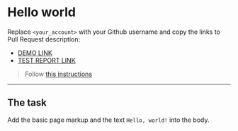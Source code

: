 # Hello world
Replace `<your_account>` with your Github username and copy the links to Pull Request description:
- [DEMO LINK](https://github.com/IvanVaverchak/layout_hello-world.git/layout_hello-world/)
- [TEST REPORT LINK](https://github.com/IvanVaverchak/layout_hello-world.git/report/html_report/)

> Follow [this instructions](https://mate-academy.github.io/layout_task-guideline/#how-to-solve-the-layout-tasks-on-github)
___

## The task 
Add the basic page markup and the text `Hello, world!` into the body.
